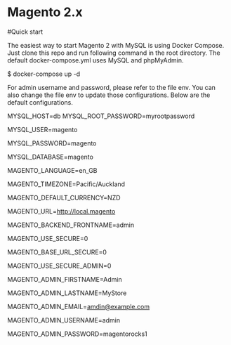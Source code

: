 # Magento 2.x
#Quick start

The easiest way to start Magento 2 with MySQL is using Docker Compose. Just clone this repo and run following command in the root directory. The default docker-compose.yml uses MySQL and phpMyAdmin.

$ docker-compose up -d

For admin username and password, please refer to the file env. You can also change the file env to update those configurations. Below are the default configurations.

MYSQL_HOST=db
MYSQL_ROOT_PASSWORD=myrootpassword

MYSQL_USER=magento

MYSQL_PASSWORD=magento

MYSQL_DATABASE=magento

MAGENTO_LANGUAGE=en_GB

MAGENTO_TIMEZONE=Pacific/Auckland

MAGENTO_DEFAULT_CURRENCY=NZD

MAGENTO_URL=http://local.magento

MAGENTO_BACKEND_FRONTNAME=admin

MAGENTO_USE_SECURE=0

MAGENTO_BASE_URL_SECURE=0

MAGENTO_USE_SECURE_ADMIN=0

MAGENTO_ADMIN_FIRSTNAME=Admin

MAGENTO_ADMIN_LASTNAME=MyStore

MAGENTO_ADMIN_EMAIL=amdin@example.com

MAGENTO_ADMIN_USERNAME=admin

MAGENTO_ADMIN_PASSWORD=magentorocks1
